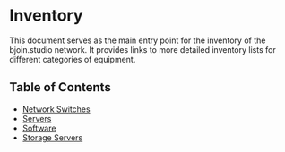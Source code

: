 # Inventory

This document serves as the main entry point for the inventory of the bjoin.studio network. It provides links to more detailed inventory lists for different categories of equipment.

## Table of Contents

*   [Network Switches](inventory-switches.md)
*   [Servers](inventory-servers.md)
*   [Software](inventory-software.md)
*   [Storage Servers](inventory-storage.md)
